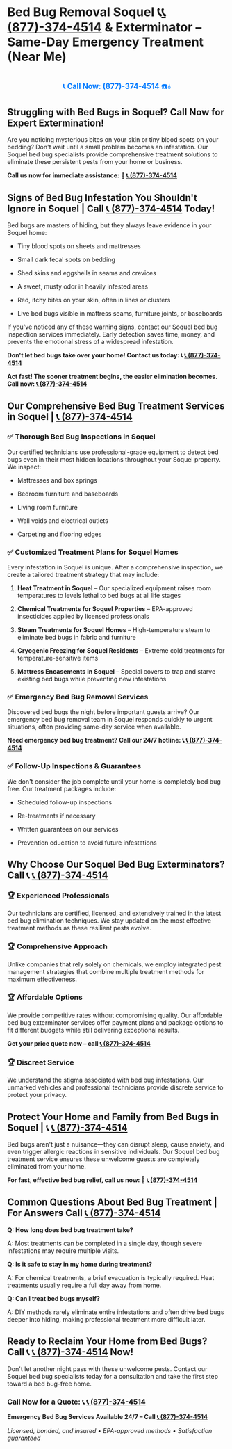 # Bed Bug Removal Soquel 📞[📞 (877)-374-4514](https://pest-control-4514.netlify.app) & Exterminator – Same-Day Emergency Treatment (Near Me)
# 

<p align="center" style="font-size: 1.2em; font-weight: bold; margin: 20px 0;">
  <a href="https://pest-control-4514.netlify.app" target="_blank" style="color: #007BFF; text-decoration: none;">📞 Call Now: (877)-374-4514 ☎️💧</a>
</p>

## Struggling with Bed Bugs in Soquel? Call  Now for Expert Extermination!

Are you noticing mysterious bites on your skin or tiny blood spots on your bedding? Don't wait until a small problem becomes an infestation. Our Soquel bed bug specialists provide comprehensive treatment solutions to eliminate these persistent pests from your home or business.

**Call us now for immediate assistance: 📱 [📞 (877)-374-4514](https://pest-control-4514.netlify.app)**

## Signs of Bed Bug Infestation You Shouldn't Ignore in Soquel | Call [📞 (877)-374-4514](https://pest-control-4514.netlify.app) Today!

Bed bugs are masters of hiding, but they always leave evidence in your Soquel home:

- Tiny blood spots on sheets and mattresses  

- Small dark fecal spots on bedding  

- Shed skins and eggshells in seams and crevices  

- A sweet, musty odor in heavily infested areas  

- Red, itchy bites on your skin, often in lines or clusters  

- Live bed bugs visible in mattress seams, furniture joints, or baseboards  

If you've noticed any of these warning signs, contact our Soquel bed bug inspection services immediately. Early detection saves time, money, and prevents the emotional stress of a widespread infestation.

**Don't let bed bugs take over your home! Contact us today: 📞 [📞 (877)-374-4514](https://pest-control-4514.netlify.app)**

**Act fast! The sooner treatment begins, the easier elimination becomes. Call now: [📞 (877)-374-4514](https://pest-control-4514.netlify.app)**

## Our Comprehensive Bed Bug Treatment Services in Soquel | [📞 (877)-374-4514](https://pest-control-4514.netlify.app)

### ✅ Thorough Bed Bug Inspections in Soquel

Our certified technicians use professional-grade equipment to detect bed bugs even in their most hidden locations throughout your Soquel property. We inspect:

- Mattresses and box springs  

- Bedroom furniture and baseboards  

- Living room furniture  

- Wall voids and electrical outlets  

- Carpeting and flooring edges  

### ✅ Customized Treatment Plans for Soquel Homes

Every infestation in Soquel is unique. After a comprehensive inspection, we create a tailored treatment strategy that may include:

1. **Heat Treatment in Soquel** – Our specialized equipment raises room temperatures to levels lethal to bed bugs at all life stages  

2. **Chemical Treatments for Soquel Properties** – EPA-approved insecticides applied by licensed professionals  

3. **Steam Treatments for Soquel Homes** – High-temperature steam to eliminate bed bugs in fabric and furniture  

4. **Cryogenic Freezing for Soquel Residents** – Extreme cold treatments for temperature-sensitive items  

5. **Mattress Encasements in Soquel** – Special covers to trap and starve existing bed bugs while preventing new infestations  

### ✅ Emergency Bed Bug Removal Services

Discovered bed bugs the night before important guests arrive? Our emergency bed bug removal team in Soquel responds quickly to urgent situations, often providing same-day service when available.

**Need emergency bed bug treatment? Call our 24/7 hotline: 📞 [📞 (877)-374-4514](https://pest-control-4514.netlify.app)**

### ✅ Follow-Up Inspections & Guarantees

We don't consider the job complete until your home is completely bed bug free. Our treatment packages include:

- Scheduled follow-up inspections  

- Re-treatments if necessary  

- Written guarantees on our services  

- Prevention education to avoid future infestations  

## Why Choose Our Soquel Bed Bug Exterminators? Call 📞 [📞 (877)-374-4514](https://pest-control-4514.netlify.app)

### 🏆 Experienced Professionals

Our technicians are certified, licensed, and extensively trained in the latest bed bug elimination techniques. We stay updated on the most effective treatment methods as these resilient pests evolve.

### 🏆 Comprehensive Approach

Unlike companies that rely solely on chemicals, we employ integrated pest management strategies that combine multiple treatment methods for maximum effectiveness.

### 🏆 Affordable Options

We provide competitive rates without compromising quality. Our affordable bed bug exterminator services offer payment plans and package options to fit different budgets while still delivering exceptional results.

**Get your price quote now – call [📞 (877)-374-4514](https://pest-control-4514.netlify.app)**

### 🏆 Discreet Service

We understand the stigma associated with bed bug infestations. Our unmarked vehicles and professional technicians provide discrete service to protect your privacy.

## Protect Your Home and Family from Bed Bugs in Soquel | 📞 [📞 (877)-374-4514](https://pest-control-4514.netlify.app)

Bed bugs aren't just a nuisance—they can disrupt sleep, cause anxiety, and even trigger allergic reactions in sensitive individuals. Our Soquel bed bug treatment service ensures these unwelcome guests are completely eliminated from your home. 

**For fast, effective bed bug relief, call us now: 📱 [📞 (877)-374-4514](https://pest-control-4514.netlify.app)**

## Common Questions About Bed Bug Treatment | For Answers Call [📞 (877)-374-4514](https://pest-control-4514.netlify.app)

**Q: How long does bed bug treatment take?**  

A: Most treatments can be completed in a single day, though severe infestations may require multiple visits.

**Q: Is it safe to stay in my home during treatment?**  

A: For chemical treatments, a brief evacuation is typically required. Heat treatments usually require a full day away from home.

**Q: Can I treat bed bugs myself?**  

A: DIY methods rarely eliminate entire infestations and often drive bed bugs deeper into hiding, making professional treatment more difficult later.

## Ready to Reclaim Your Home from Bed Bugs? Call 📞 [📞 (877)-374-4514](https://pest-control-4514.netlify.app) Now!

Don't let another night pass with these unwelcome pests. Contact our Soquel bed bug specialists today for a consultation and take the first step toward a bed bug-free home.

### Call Now for a Quote: 📞 [📞 (877)-374-4514](https://pest-control-4514.netlify.app)

**Emergency Bed Bug Services Available 24/7 – Call [📞 (877)-374-4514](https://pest-control-4514.netlify.app)**

*Licensed, bonded, and insured • EPA-approved methods • Satisfaction guaranteed*
